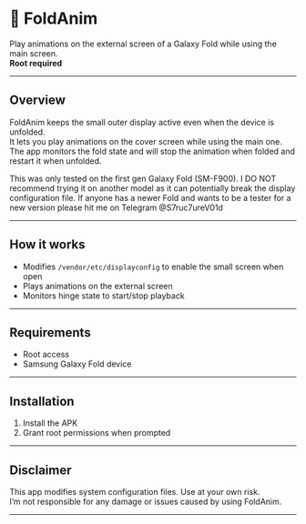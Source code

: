 # 📱 FoldAnim

Play animations on the external screen of a Galaxy Fold while using the main screen.  
**Root required**

---

## Overview
FoldAnim keeps the small outer display active even when the device is unfolded.  
It lets you play animations on the cover screen while using the main one.  
The app monitors the fold state and will stop the animation when folded and restart it when unfolded.  

This was only tested on the first gen Galaxy Fold (SM-F900).
I DO NOT recommend trying it on another model as it can potentially break the display configuration file.
If anyone has a newer Fold and wants to be a tester for a new version please hit me on Telegram @S7ruc7ureV01d

---

## How it works
- Modifies `/vendor/etc/displayconfig` to enable the small screen when open  
- Plays animations on the external screen  
- Monitors hinge state to start/stop playback  

---

## Requirements
- Root access  
- Samsung Galaxy Fold device  

---

## Installation
1. Install the APK  
3. Grant root permissions when prompted  

---

## Disclaimer
This app modifies system configuration files. Use at your own risk.  
I’m not responsible for any damage or issues caused by using FoldAnim.

---
